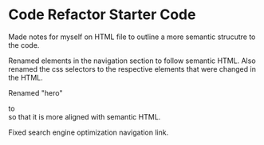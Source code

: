 # Code Refactor Starter Code
Made notes for myself on HTML file to outline a more semantic strucutre to the code.

Renamed elements in the navigation section to follow semantic HTML. Also renamed the css selectors to the respective elements that were changed in the HTML. 

Renamed "hero" <div> to <section> so that it is more aligned with semantic HTML.

Fixed search engine optimization navigation link.